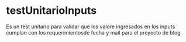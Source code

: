 # testUnitarioInputs
Es un test unitario para validar que los valore ingresados en los inputs cumplan con los requerimientosde fecha y mail para el proyecto de blog
